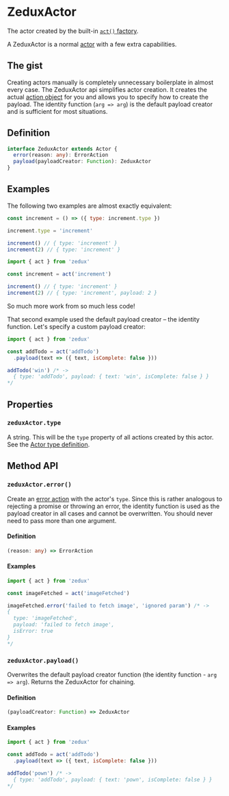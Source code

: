 # ZeduxActor

The actor created by the built-in [`act()` factory](/docs/api/react.md).

A ZeduxActor is a normal [actor](/docs/types/Actor.md) with a few extra capabilities.

## The gist

Creating actors manually is completely unnecessary boilerplate in almost every case. The ZeduxActor api simplifies actor creation. It creates the actual [action object](/docs/types/Action.md) for you and allows you to specify how to create the payload. The identity function (`arg => arg`) is the default payload creator and is sufficient for most situations.

## Definition

```typescript
interface ZeduxActor extends Actor {
  error(reason: any): ErrorAction
  payload(payloadCreator: Function): ZeduxActor
}
```

## Examples

The following two examples are almost exactly equivalent:

```javascript
const increment = () => ({ type: increment.type })

increment.type = 'increment'

increment() // { type: 'increment' }
increment(2) // { type: 'increment' }
```

```javascript
import { act } from 'zedux'

const increment = act('increment')

increment() // { type: 'increment' }
increment(2) // { type: 'increment', payload: 2 }
```

So much more work from so much less code!

That second example used the default payload creator &ndash; the identity function. Let's specify a custom payload creator:

```javascript
import { act } from 'zedux'

const addTodo = act('addTodo')
  .payload(text => ({ text, isComplete: false }))

addTodo('win') /* ->
  { type: 'addTodo', payload: { text: 'win', isComplete: false } }
*/
```

## Properties

### `zeduxActor.type`

A string. This will be the `type` property of all actions created by this actor. See the [Actor type definition](/docs/types/Actor.md).

## Method API

### `zeduxActor.error()`

Create an [error action](/docs/types/ErrorAction.md) with the actor's `type`. Since this is rather analogous to rejecting a promise or throwing an error, the identity function is used as the payload creator in all cases and cannot be overwritten. You should never need to pass more than one argument.

#### Definition

```typescript
(reason: any) => ErrorAction
```

#### Examples

```javascript
import { act } from 'zedux'

const imageFetched = act('imageFetched')

imageFetched.error('failed to fetch image', 'ignored param') /* ->
{
  type: 'imageFetched',
  payload: 'failed to fetch image',
  isError: true
}
*/
```

### `zeduxActor.payload()`

Overwrites the default payload creator function (the identity function - `arg => arg`). Returns the ZeduxActor for chaining.

#### Definition

```typescript
(payloadCreator: Function) => ZeduxActor
```

#### Examples

```javascript
import { act } from 'zedux'

const addTodo = act('addTodo')
  .payload(text => ({ text, isComplete: false }))

addTodo('pown') /* ->
  { type: 'addTodo', payload: { text: 'pown', isComplete: false } }
*/
```
